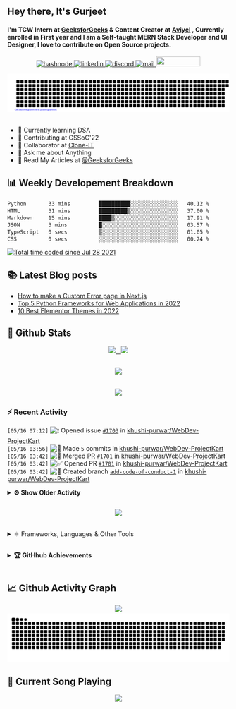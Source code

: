 ## Hey there, It's Gurjeet
#### I'm TCW Intern at [GeeksforGeeks](https://www.geeksforgeeks.org/) & Content Creator at [Aviyel](https://aviyel.com/discussions) , Currently enrolled in First year and I am a Self-taught MERN Stack Developer and UI Designer, I love to contribute on Open Source projects. 

<p align="center">
    <a href="https://gurjeet.hashnode.dev/" target="_blank">
    <img src="https://img.shields.io/badge/@gurjeetsingh-5C87FE?style=for-the-badge&logo=hashnode&logoColor=white" width="130" height="22" alt="hashnode">
    <a href="https://www.linkedin.com/in/gurjeet-singh-virdee-25a476199/" target="_blank">
    <img src="https://img.shields.io/badge/Gurjeet%20Singh%20Virdee-1976D2?style=for-the-badge&logo=linkedin&logoColor=white" width="150" height="22" alt="linkedin">
    <a href="https://discordapp.com/users/916597112882495510" target="_blank">
    <img src="https://img.shields.io/badge/@Guri-5865F2?style=for-the-badge&logo=discord&logoColor=white" width="80" height="22" alt="discord">
    <a href="https://leetcode.com/gurjeetsinghvirdee/" target="_blank">
    <img src="https://img.shields.io/badge/@gurjeetsinghvirdee-FFA116?style=for-the-badge&logo=leetcode&logoColor=white" width="150" height="22" alt="mail">
    <a href = "mailto: gurjeetsinghvirdee@gmail.com" target="_blank"><img src="https://img.shields.io/badge/Say, Hello-D74E43?style=for-the-badge&logo=gmail&logoColor=white" width="100" height="22"></a>
 </p>
 
<p align="center">
    <img src="https://github.com/gurjeetsinghvirdee/gurjeetsinghvirdee/blob/main/gitartwork.svg" />
</p>    
   
 
##         
        
<ul align="left">
  <li> 🏫 Currently learning DSA </li>
  <li> 💜 Contributing at GSSoC'22 </li>
  <li> 🤝 Collaborator at <a href="https://github.com/Rayman-Sodhi/Clone-IT"> Clone-IT </a></li>
  <li> 💬 Ask me about Anything </li>
  <li> 📕 Read My Articles at 
   <a href="https://auth.geeksforgeeks.org/user/gurjeetsinghvirdee/articles" target="_blank">@GeeksforGeeks</a>
 </li>
</ul>  
        
##        
  
## 📊 Weekly Developement Breakdown
  
<!--START_SECTION:waka-->

```text
Python       33 mins         ██████████░░░░░░░░░░░░░░░   40.12 %
HTML         31 mins         █████████▒░░░░░░░░░░░░░░░   37.00 %
Markdown     15 mins         ████▒░░░░░░░░░░░░░░░░░░░░   17.91 %
JSON         3 mins          █░░░░░░░░░░░░░░░░░░░░░░░░   03.57 %
TypeScript   0 secs          ▒░░░░░░░░░░░░░░░░░░░░░░░░   01.05 %
CSS          0 secs          ░░░░░░░░░░░░░░░░░░░░░░░░░   00.24 %
```

<!--END_SECTION:waka--> 

<a href="https://wakatime.com/@ff7098eb-56b3-4619-bbbb-86aad0fce365"><img src="https://wakatime.com/badge/user/ff7098eb-56b3-4619-bbbb-86aad0fce365.svg?style=for-the-badge" alt="Total time coded since Jul 28 2021" /></a>
  
    
## 📚 Latest Blog posts
<!-- BLOG-POST-LIST:START -->
- [How to make a Custom Error page in Next.js](https://gurjeet.hashnode.dev/how-to-make-a-custom-error-page-in-nextjs)
- [Top 5 Python Frameworks for Web Applications in 2022](https://gurjeet.hashnode.dev/top-5-python-frameworks-for-web-applications-in-2022)
- [10 Best Elementor Themes in 2022](https://gurjeet.hashnode.dev/10-best-elementor-themes-in-2022)
<!-- BLOG-POST-LIST:END -->  
  
##
        
## 💫 Github Stats
        
<div align="center">
 <a href="https://github-readme-streak-stats.herokuapp.com/?user=gurjeetsinghvirdee&theme=synthwave" target="_blank">
   <img width="45%" src="https://github-readme-streak-stats.herokuapp.com/?user=gurjeetsinghvirdee&theme=synthwave" /> &nbsp;
 </a>
    
 <a href="https://github-readme-stats.vercel.app/api?username=gurjeetsinghvirdee&show_icons=true&theme=synthwave&include_all_commits=true" target="_blank">
  <img width="45%" src="https://github-readme-stats.vercel.app/api?username=gurjeetsinghvirdee&show_icons=true&theme=synthwave&include_all_commits=true" />
 </a>
</div>      
  
##
        
<div align="center">
   <a href="https://github-readme-stats.vercel.app/api/top-langs/?username=gurjeetsinghvirdee&layout=compact&hide=html&theme=synthwave" target="_blank">
       <img width="43%" src="https://github-readme-stats.vercel.app/api/top-langs/?username=gurjeetsinghvirdee&layout=compact&&theme=synthwave" />  
   </a> 
</div>   

##        
  
<p align="center">
  <img src="https://github-profile-summary-cards.vercel.app/api/cards/profile-details?username=gurjeetsinghvirdee&theme=dracula&hide_border=true" />
</p>
        
### ⚡ Recent Activity     
        
<!--START_SECTION:activity-->  
`[05/16 07:12]` <img alt="❗️" src="https://github.com/cheesits456/github-activity-readme/raw/master/icons/issue.png" align="top" height="18"> Opened issue [`#1703`](https://github.com//khushi-purwar/WebDev-ProjectKart/issues/1703 'DON\'T MAKE ANY ISSUES AND PR WE ARE NOT ACCEPTING IT ANYMORE') in [khushi-purwar/WebDev-ProjectKart](https://github.com/khushi-purwar/WebDev-ProjectKart)  
`[05/16 03:56]` <img alt="📝" src="https://github.com/cheesits456/github-activity-readme/raw/master/icons/commit.png" align="top" height="18"> Made `5` commits in [khushi-purwar/WebDev-ProjectKart](https://github.com/khushi-purwar/WebDev-ProjectKart)  
`[05/16 03:42]` <img alt="🎉" src="https://github.com/cheesits456/github-activity-readme/raw/master/icons/merge.png" align="top" height="18"> Merged PR [`#1701`](https://github.com//khushi-purwar/WebDev-ProjectKart/pull/1701 'Create CODE_OF_CONDUCT.md') in [khushi-purwar/WebDev-ProjectKart](https://github.com/khushi-purwar/WebDev-ProjectKart)  
`[05/16 03:42]` <img alt="✅" src="https://github.com/cheesits456/github-activity-readme/raw/master/icons/pr-open.png" align="top" height="18"> Opened PR [`#1701`](https://github.com//khushi-purwar/WebDev-ProjectKart/pull/1701 'Create CODE_OF_CONDUCT.md') in [khushi-purwar/WebDev-ProjectKart](https://github.com/khushi-purwar/WebDev-ProjectKart)  
`[05/16 03:42]` <img alt="📂" src="https://github.com/cheesits456/github-activity-readme/raw/master/icons/create-branch.png" align="top" height="18"> Created branch [`add-code-of-conduct-1`](https://github.com/khushi-purwar/WebDev-ProjectKart/tree/add-code-of-conduct-1) in [khushi-purwar/WebDev-ProjectKart](https://github.com/khushi-purwar/WebDev-ProjectKart)  

<details><summary><b> ⚙️ Show Older Activity</b></summary>

`[05/16 03:40]` <img alt="📝" src="https://github.com/cheesits456/github-activity-readme/raw/master/icons/commit.png" align="top" height="18"> Made `10` commits in [khushi-purwar/WebDev-ProjectKart](https://github.com/khushi-purwar/WebDev-ProjectKart)  
`[05/16 03:25]` <img alt="📝" src="https://github.com/cheesits456/github-activity-readme/raw/master/icons/commit.png" align="top" height="18"> Made `28` commits in [gurjeetsinghvirdee/WebDev-ProjectKart](https://github.com/gurjeetsinghvirdee/WebDev-ProjectKart)  
`[05/15 17:51]` <img alt="📝" src="https://github.com/cheesits456/github-activity-readme/raw/master/icons/commit.png" align="top" height="18"> Made `5` commits in [gurjeetsinghvirdee/gurjeetsinghvirdee](https://github.com/gurjeetsinghvirdee/gurjeetsinghvirdee)  
`[05/15 17:32]` <img alt="📝" src="https://github.com/cheesits456/github-activity-readme/raw/master/icons/commit.png" align="top" height="18"> Made `102` commits in [gurjeetsinghvirdee/GitHubGraduation-2022](https://github.com/gurjeetsinghvirdee/GitHubGraduation-2022)  
`[05/15 17:26]` <img alt="📝" src="https://github.com/cheesits456/github-activity-readme/raw/master/icons/commit.png" align="top" height="18"> Made `3` commits in [gurjeetsinghvirdee/gurjeetsinghvirdee](https://github.com/gurjeetsinghvirdee/gurjeetsinghvirdee)  
`[05/15 13:47]` <img alt="❗️" src="https://github.com/cheesits456/github-activity-readme/raw/master/icons/issue.png" align="top" height="18"> Closed issue [`#755`](https://github.com//Ayush7614/Bundli-Frontend/issues/755 'Issue assign') in [Ayush7614/Bundli-Frontend](https://github.com/Ayush7614/Bundli-Frontend)  
`[05/15 13:47]` <img alt="🗣" src="https://github.com/cheesits456/github-activity-readme/raw/master/icons/comment.png" align="top" height="18"> Commented on [`#755`](https://github.com//Ayush7614/Bundli-Frontend/issues/755 'Issue assign') in [Ayush7614/Bundli-Frontend](https://github.com/Ayush7614/Bundli-Frontend)  
`[05/15 13:47]` <img alt="❗️" src="https://github.com/cheesits456/github-activity-readme/raw/master/icons/issue.png" align="top" height="18"> Opened issue [`#755`](https://github.com//Ayush7614/Bundli-Frontend/issues/755 'Issue assign') in [Ayush7614/Bundli-Frontend](https://github.com/Ayush7614/Bundli-Frontend)  
`[05/15 07:56]` <img alt="🔍" src="https://github.com/cheesits456/github-activity-readme/raw/master/icons/review.png" align="top" height="18"> Reviewed [`#736`](https://github.com//Ayush7614/Bundli-Frontend/pull/736 'Added youtube clone') in [Ayush7614/Bundli-Frontend](https://github.com/Ayush7614/Bundli-Frontend)  
`[05/15 07:55]` <img alt="🔍" src="https://github.com/cheesits456/github-activity-readme/raw/master/icons/review.png" align="top" height="18"> Reviewed [`#710`](https://github.com//Ayush7614/Bundli-Frontend/pull/710 'KickMate - a footballish webbie!') in [Ayush7614/Bundli-Frontend](https://github.com/Ayush7614/Bundli-Frontend)  
`[05/15 04:12]` <img alt="📝" src="https://github.com/cheesits456/github-activity-readme/raw/master/icons/commit.png" align="top" height="18"> Made `2` commits in [gurjeetsinghvirdee/GitHubGraduation-2022](https://github.com/gurjeetsinghvirdee/GitHubGraduation-2022)  
`[05/15 04:12]` <img alt="🎉" src="https://github.com/cheesits456/github-activity-readme/raw/master/icons/merge.png" align="top" height="18"> Merged PR [`#1`](https://github.com//gurjeetsinghvirdee/GitHubGraduation-2022/pull/1 '[ImgBot] Optimize images') in [gurjeetsinghvirdee/GitHubGraduation-2022](https://github.com/gurjeetsinghvirdee/GitHubGraduation-2022)  
`[05/14 17:36]` <img alt="🗣" src="https://github.com/cheesits456/github-activity-readme/raw/master/icons/comment.png" align="top" height="18"> Commented on [`#1588`](https://github.com//khushi-purwar/WebDev-ProjectKart/issues/1588 'Wikipedia') in [khushi-purwar/WebDev-ProjectKart](https://github.com/khushi-purwar/WebDev-ProjectKart)  
`[05/14 17:15]` <img alt="📝" src="https://github.com/cheesits456/github-activity-readme/raw/master/icons/commit.png" align="top" height="18"> Made `3` commits in [Rayman-Sodhi/Clone-IT](https://github.com/Rayman-Sodhi/Clone-IT)  
`[05/14 17:15]` <img alt="🎉" src="https://github.com/cheesits456/github-activity-readme/raw/master/icons/merge.png" align="top" height="18"> Merged PR [`#485`](https://github.com//Rayman-Sodhi/Clone-IT/pull/485 'DC') in [Rayman-Sodhi/Clone-IT](https://github.com/Rayman-Sodhi/Clone-IT)  
`[05/14 17:15]` <img alt="❗️" src="https://github.com/cheesits456/github-activity-readme/raw/master/icons/issue.png" align="top" height="18"> Closed issue [`#473`](https://github.com//Rayman-Sodhi/Clone-IT/issues/473 'DC Comic Website') in [Rayman-Sodhi/Clone-IT](https://github.com/Rayman-Sodhi/Clone-IT)  
`[05/14 17:15]` <img alt="📝" src="https://github.com/cheesits456/github-activity-readme/raw/master/icons/commit.png" align="top" height="18"> Made `3` commits in [Rayman-Sodhi/Clone-IT](https://github.com/Rayman-Sodhi/Clone-IT)  
`[05/14 17:15]` <img alt="🎉" src="https://github.com/cheesits456/github-activity-readme/raw/master/icons/merge.png" align="top" height="18"> Merged PR [`#484`](https://github.com//Rayman-Sodhi/Clone-IT/pull/484 'Cartoon Network') in [Rayman-Sodhi/Clone-IT](https://github.com/Rayman-Sodhi/Clone-IT)  
`[05/14 17:15]` <img alt="❗️" src="https://github.com/cheesits456/github-activity-readme/raw/master/icons/issue.png" align="top" height="18"> Closed issue [`#472`](https://github.com//Rayman-Sodhi/Clone-IT/issues/472 'Cartoon Network Clone') in [Rayman-Sodhi/Clone-IT](https://github.com/Rayman-Sodhi/Clone-IT)  
`[05/14 16:53]` <img alt="🗣" src="https://github.com/cheesits456/github-activity-readme/raw/master/icons/comment.png" align="top" height="18"> Commented on [`#716`](https://github.com//swapnilsparsh/30DaysOfJavaScript/issues/716 'Searcher') in [swapnilsparsh/30DaysOfJavaScript](https://github.com/swapnilsparsh/30DaysOfJavaScript)  
`[05/14 16:46]` <img alt="📝" src="https://github.com/cheesits456/github-activity-readme/raw/master/icons/commit.png" align="top" height="18"> Made `31` commits in [gurjeetsinghvirdee/WebDev-ProjectKart](https://github.com/gurjeetsinghvirdee/WebDev-ProjectKart)  
`[05/14 16:31]` <img alt="❗️" src="https://github.com/cheesits456/github-activity-readme/raw/master/icons/issue.png" align="top" height="18"> Closed issue [`#1503`](https://github.com//khushi-purwar/WebDev-ProjectKart/issues/1503 'QR Reader') in [khushi-purwar/WebDev-ProjectKart](https://github.com/khushi-purwar/WebDev-ProjectKart)  
`[05/14 16:31]` <img alt="❌" src="https://github.com/cheesits456/github-activity-readme/raw/master/icons/pr-close.png" align="top" height="18"> Closed PR [`#1564`](https://github.com//khushi-purwar/WebDev-ProjectKart/pull/1564 'QR Code Reader') in [khushi-purwar/WebDev-ProjectKart](https://github.com/khushi-purwar/WebDev-ProjectKart)  
`[05/14 16:31]` <img alt="🗣" src="https://github.com/cheesits456/github-activity-readme/raw/master/icons/comment.png" align="top" height="18"> Commented on [`#1564`](https://github.com//khushi-purwar/WebDev-ProjectKart/issues/1564 'QR Code Reader') in [khushi-purwar/WebDev-ProjectKart](https://github.com/khushi-purwar/WebDev-ProjectKart)  
`[05/14 16:14]` <img alt="🗣" src="https://github.com/cheesits456/github-activity-readme/raw/master/icons/comment.png" align="top" height="18"> Commented on [`#484`](https://github.com//Rayman-Sodhi/Clone-IT/issues/484 'Cartoon Network') in [Rayman-Sodhi/Clone-IT](https://github.com/Rayman-Sodhi/Clone-IT)  
`[05/14 16:13]` <img alt="🔍" src="https://github.com/cheesits456/github-activity-readme/raw/master/icons/review.png" align="top" height="18"> Reviewed [`#484`](https://github.com//Rayman-Sodhi/Clone-IT/pull/484 'Cartoon Network') in [Rayman-Sodhi/Clone-IT](https://github.com/Rayman-Sodhi/Clone-IT)  
`[05/14 16:13]` <img alt="🗣" src="https://github.com/cheesits456/github-activity-readme/raw/master/icons/comment.png" align="top" height="18"> Commented on [`#485`](https://github.com//Rayman-Sodhi/Clone-IT/issues/485 'DC') in [Rayman-Sodhi/Clone-IT](https://github.com/Rayman-Sodhi/Clone-IT)  
`[05/14 16:13]` <img alt="🔍" src="https://github.com/cheesits456/github-activity-readme/raw/master/icons/review.png" align="top" height="18"> Reviewed [`#485`](https://github.com//Rayman-Sodhi/Clone-IT/pull/485 'DC') in [Rayman-Sodhi/Clone-IT](https://github.com/Rayman-Sodhi/Clone-IT)  
`[05/14 16:12]` <img alt="📝" src="https://github.com/cheesits456/github-activity-readme/raw/master/icons/commit.png" align="top" height="18"> Made `5` commits in [Rayman-Sodhi/Clone-IT](https://github.com/Rayman-Sodhi/Clone-IT)  
`[05/14 16:12]` <img alt="🎉" src="https://github.com/cheesits456/github-activity-readme/raw/master/icons/merge.png" align="top" height="18"> Merged PR [`#481`](https://github.com//Rayman-Sodhi/Clone-IT/pull/481 'Update README.md, add all projects') in [Rayman-Sodhi/Clone-IT](https://github.com/Rayman-Sodhi/Clone-IT)  
`[05/14 16:12]` <img alt="❗️" src="https://github.com/cheesits456/github-activity-readme/raw/master/icons/issue.png" align="top" height="18"> Closed issue [`#445`](https://github.com//Rayman-Sodhi/Clone-IT/issues/445 'Add all clones in the Readme file in the available clones section .') in [Rayman-Sodhi/Clone-IT](https://github.com/Rayman-Sodhi/Clone-IT)  
`[05/14 16:12]` <img alt="🔍" src="https://github.com/cheesits456/github-activity-readme/raw/master/icons/review.png" align="top" height="18"> Reviewed [`#481`](https://github.com//Rayman-Sodhi/Clone-IT/pull/481 'Update README.md, add all projects') in [Rayman-Sodhi/Clone-IT](https://github.com/Rayman-Sodhi/Clone-IT)  
`[05/14 16:10]` <img alt="📝" src="https://github.com/cheesits456/github-activity-readme/raw/master/icons/commit.png" align="top" height="18"> Made `2` commits in [Rayman-Sodhi/Clone-IT](https://github.com/Rayman-Sodhi/Clone-IT)  
`[05/14 16:10]` <img alt="🎉" src="https://github.com/cheesits456/github-activity-readme/raw/master/icons/merge.png" align="top" height="18"> Merged PR [`#487`](https://github.com//Rayman-Sodhi/Clone-IT/pull/487 'Apk Mirror') in [Rayman-Sodhi/Clone-IT](https://github.com/Rayman-Sodhi/Clone-IT)  
`[05/14 16:10]` <img alt="❗️" src="https://github.com/cheesits456/github-activity-readme/raw/master/icons/issue.png" align="top" height="18"> Closed issue [`#486`](https://github.com//Rayman-Sodhi/Clone-IT/issues/486 'APK Mirror Clone') in [Rayman-Sodhi/Clone-IT](https://github.com/Rayman-Sodhi/Clone-IT)  
`[05/14 16:09]` <img alt="🔍" src="https://github.com/cheesits456/github-activity-readme/raw/master/icons/review.png" align="top" height="18"> Reviewed [`#487`](https://github.com//Rayman-Sodhi/Clone-IT/pull/487 'Apk Mirror') in [Rayman-Sodhi/Clone-IT](https://github.com/Rayman-Sodhi/Clone-IT)  
`[05/14 16:08]` <img alt="📝" src="https://github.com/cheesits456/github-activity-readme/raw/master/icons/commit.png" align="top" height="18"> Made `2` commits in [Rayman-Sodhi/Clone-IT](https://github.com/Rayman-Sodhi/Clone-IT)  
`[05/14 16:08]` <img alt="🎉" src="https://github.com/cheesits456/github-activity-readme/raw/master/icons/merge.png" align="top" height="18"> Merged PR [`#488`](https://github.com//Rayman-Sodhi/Clone-IT/pull/488 'Added Vespa Clone') in [Rayman-Sodhi/Clone-IT](https://github.com/Rayman-Sodhi/Clone-IT)  
`[05/14 16:08]` <img alt="❗️" src="https://github.com/cheesits456/github-activity-readme/raw/master/icons/issue.png" align="top" height="18"> Closed issue [`#483`](https://github.com//Rayman-Sodhi/Clone-IT/issues/483 'Vespa Website Clone') in [Rayman-Sodhi/Clone-IT](https://github.com/Rayman-Sodhi/Clone-IT)  
`[05/14 16:08]` <img alt="🔍" src="https://github.com/cheesits456/github-activity-readme/raw/master/icons/review.png" align="top" height="18"> Reviewed [`#488`](https://github.com//Rayman-Sodhi/Clone-IT/pull/488 'Added Vespa Clone') in [Rayman-Sodhi/Clone-IT](https://github.com/Rayman-Sodhi/Clone-IT)  
`[05/14 08:30]` <img alt="⭐" src="https://github.com/cheesits456/github-activity-readme/raw/master/icons/star.png" align="top" height="18"> Starred [jasineri/gitartwork](https://github.com/jasineri/gitartwork)  
`[05/14 08:25]` <img alt="📝" src="https://github.com/cheesits456/github-activity-readme/raw/master/icons/commit.png" align="top" height="18"> Made `1` commit in [gurjeetsinghvirdee/gurjeetsinghvirdee](https://github.com/gurjeetsinghvirdee/gurjeetsinghvirdee)  
`[05/13 17:15]` <img alt="📝" src="https://github.com/cheesits456/github-activity-readme/raw/master/icons/commit.png" align="top" height="18"> Made `1000` commits in [gurjeetsinghvirdee/GitHubGraduation-2022](https://github.com/gurjeetsinghvirdee/GitHubGraduation-2022)  
`[05/13 16:49]` <img alt="❗️" src="https://github.com/cheesits456/github-activity-readme/raw/master/icons/issue.png" align="top" height="18"> Closed issue [`#171`](https://github.com//TusharAMD/Runn/issues/171 'Car racing game ') in [TusharAMD/Runn](https://github.com/TusharAMD/Runn)  
`[05/13 16:49]` <img alt="❗️" src="https://github.com/cheesits456/github-activity-readme/raw/master/icons/issue.png" align="top" height="18"> Closed issue [`#172`](https://github.com//TusharAMD/Runn/issues/172 'Mario game') in [TusharAMD/Runn](https://github.com/TusharAMD/Runn)  
`[05/13 16:47]` <img alt="📝" src="https://github.com/cheesits456/github-activity-readme/raw/master/icons/commit.png" align="top" height="18"> Made `69` commits in [gurjeetsinghvirdee/Runn](https://github.com/gurjeetsinghvirdee/Runn)  
`[05/13 16:29]` <img alt="🗣" src="https://github.com/cheesits456/github-activity-readme/raw/master/icons/comment.png" align="top" height="18"> Commented on [`#123`](https://github.com//TusharAMD/Runn/issues/123 'Added Dino') in [TusharAMD/Runn](https://github.com/TusharAMD/Runn)  
`[05/13 16:29]` <img alt="🗣" src="https://github.com/cheesits456/github-activity-readme/raw/master/icons/comment.png" align="top" height="18"> Commented on [`#116`](https://github.com//TusharAMD/Runn/issues/116 'Dino game') in [TusharAMD/Runn](https://github.com/TusharAMD/Runn)  
`[05/13 16:26]` <img alt="❗️" src="https://github.com/cheesits456/github-activity-readme/raw/master/icons/issue.png" align="top" height="18"> Opened issue [`#172`](https://github.com//TusharAMD/Runn/issues/172 'Mario game') in [TusharAMD/Runn](https://github.com/TusharAMD/Runn)  
`[05/13 16:24]` <img alt="❗️" src="https://github.com/cheesits456/github-activity-readme/raw/master/icons/issue.png" align="top" height="18"> Opened issue [`#171`](https://github.com//TusharAMD/Runn/issues/171 'Car racing game ') in [TusharAMD/Runn](https://github.com/TusharAMD/Runn)  
`[05/13 16:20]` <img alt="❗️" src="https://github.com/cheesits456/github-activity-readme/raw/master/icons/issue.png" align="top" height="18"> Closed issue [`#60`](https://github.com//KaizenGirl1111/GSGrihSangini/issues/60 'UI improvement of login/signup page') in [KaizenGirl1111/GSGrihSangini](https://github.com/KaizenGirl1111/GSGrihSangini)  
`[05/13 16:16]` <img alt="❗️" src="https://github.com/cheesits456/github-activity-readme/raw/master/icons/issue.png" align="top" height="18"> Closed issue [`#231`](https://github.com//Hackathon7/Pacify-final/issues/231 'Add Google Auth ') in [Hackathon7/Pacify-final](https://github.com/Hackathon7/Pacify-final)  
`[05/13 16:13]` <img alt="🗣" src="https://github.com/cheesits456/github-activity-readme/raw/master/icons/comment.png" align="top" height="18"> Commented on [`#124`](https://github.com//TusharAMD/Runn/issues/124 'Space Station Defence Game') in [TusharAMD/Runn](https://github.com/TusharAMD/Runn)  
`[05/13 16:13]` <img alt="❌" src="https://github.com/cheesits456/github-activity-readme/raw/master/icons/pr-close.png" align="top" height="18"> Reopened PR [`#124`](https://github.com//TusharAMD/Runn/pull/124 'Space Station Defence Game') in [TusharAMD/Runn](https://github.com/TusharAMD/Runn)  
`[05/13 16:12]` <img alt="❗️" src="https://github.com/cheesits456/github-activity-readme/raw/master/icons/issue.png" align="top" height="18"> Reopened issue [`#119`](https://github.com//TusharAMD/Runn/issues/119 'Space Station Defense game ') in [TusharAMD/Runn](https://github.com/TusharAMD/Runn)  
`[05/13 16:12]` <img alt="📂" src="https://github.com/cheesits456/github-activity-readme/raw/master/icons/create-branch.png" align="top" height="18"> Created branch [`space`](https://github.com/gurjeetsinghvirdee/Runn/tree/space) in [gurjeetsinghvirdee/Runn](https://github.com/gurjeetsinghvirdee/Runn)  
`[05/13 16:10]` <img alt="🗣" src="https://github.com/cheesits456/github-activity-readme/raw/master/icons/comment.png" align="top" height="18"> Commented on [`#122`](https://github.com//TusharAMD/Runn/issues/122 'Added Pong') in [TusharAMD/Runn](https://github.com/TusharAMD/Runn)  
`[05/13 16:10]` <img alt="❌" src="https://github.com/cheesits456/github-activity-readme/raw/master/icons/pr-close.png" align="top" height="18"> Reopened PR [`#122`](https://github.com//TusharAMD/Runn/pull/122 'Added Pong') in [TusharAMD/Runn](https://github.com/TusharAMD/Runn)  
`[05/13 16:10]` <img alt="📂" src="https://github.com/cheesits456/github-activity-readme/raw/master/icons/create-branch.png" align="top" height="18"> Created branch [`pong`](https://github.com/gurjeetsinghvirdee/Runn/tree/pong) in [gurjeetsinghvirdee/Runn](https://github.com/gurjeetsinghvirdee/Runn)  
`[05/13 16:09]` <img alt="🗣" src="https://github.com/cheesits456/github-activity-readme/raw/master/icons/comment.png" align="top" height="18"> Commented on [`#123`](https://github.com//TusharAMD/Runn/issues/123 'Added Dino') in [TusharAMD/Runn](https://github.com/TusharAMD/Runn)  
`[05/13 16:07]` <img alt="❌" src="https://github.com/cheesits456/github-activity-readme/raw/master/icons/pr-close.png" align="top" height="18"> Reopened PR [`#123`](https://github.com//TusharAMD/Runn/pull/123 'Added Dino') in [TusharAMD/Runn](https://github.com/TusharAMD/Runn)  
`[05/13 16:07]` <img alt="📂" src="https://github.com/cheesits456/github-activity-readme/raw/master/icons/create-branch.png" align="top" height="18"> Created branch [`dino`](https://github.com/gurjeetsinghvirdee/Runn/tree/dino) in [gurjeetsinghvirdee/Runn](https://github.com/gurjeetsinghvirdee/Runn)  
`[05/13 10:07]` <img alt="🗣" src="https://github.com/cheesits456/github-activity-readme/raw/master/icons/comment.png" align="top" height="18"> Commented on [`#1609`](https://github.com//khushi-purwar/WebDev-ProjectKart/issues/1609 'Random_number_between_two_numbers') in [khushi-purwar/WebDev-ProjectKart](https://github.com/khushi-purwar/WebDev-ProjectKart)  
`[05/13 08:11]` <img alt="🗣" src="https://github.com/cheesits456/github-activity-readme/raw/master/icons/comment.png" align="top" height="18"> Commented on [`#1648`](https://github.com//khushi-purwar/WebDev-ProjectKart/issues/1648 'Added moving car') in [khushi-purwar/WebDev-ProjectKart](https://github.com/khushi-purwar/WebDev-ProjectKart)  
`[05/13 05:36]` <img alt="❌" src="https://github.com/cheesits456/github-activity-readme/raw/master/icons/pr-close.png" align="top" height="18"> Reopened PR [`#1583`](https://github.com//khushi-purwar/WebDev-ProjectKart/pull/1583 'Added Food ordering Website(Fully Responsive)') in [khushi-purwar/WebDev-ProjectKart](https://github.com/khushi-purwar/WebDev-ProjectKart)  
`[05/13 04:44]` <img alt="🗣" src="https://github.com/cheesits456/github-activity-readme/raw/master/icons/comment.png" align="top" height="18"> Commented on [`#1380`](https://github.com//khushi-purwar/WebDev-ProjectKart/issues/1380 'Added PostMaster website') in [khushi-purwar/WebDev-ProjectKart](https://github.com/khushi-purwar/WebDev-ProjectKart)  
`[05/13 01:55]` <img alt="❗️" src="https://github.com/cheesits456/github-activity-readme/raw/master/icons/issue.png" align="top" height="18"> Closed issue [`#695`](https://github.com//Ayush7614/Bundli-Frontend/issues/695 'CSS Fingerprint Scanner Animation Effects') in [Ayush7614/Bundli-Frontend](https://github.com/Ayush7614/Bundli-Frontend)  
`[05/13 01:55]` <img alt="❌" src="https://github.com/cheesits456/github-activity-readme/raw/master/icons/delete.png" align="top" height="18"> Deleted `revert-697-main` from [Ayush7614/Bundli-Frontend](https://github.com/Ayush7614/Bundli-Frontend)  
`[05/13 01:55]` <img alt="📝" src="https://github.com/cheesits456/github-activity-readme/raw/master/icons/commit.png" align="top" height="18"> Made `2` commits in [Ayush7614/Bundli-Frontend](https://github.com/Ayush7614/Bundli-Frontend)  
`[05/13 01:55]` <img alt="🎉" src="https://github.com/cheesits456/github-activity-readme/raw/master/icons/merge.png" align="top" height="18"> Merged PR [`#725`](https://github.com//Ayush7614/Bundli-Frontend/pull/725 'Revert "CSS Finger scanning effect"') in [Ayush7614/Bundli-Frontend](https://github.com/Ayush7614/Bundli-Frontend)  
`[05/13 01:55]` <img alt="✅" src="https://github.com/cheesits456/github-activity-readme/raw/master/icons/pr-open.png" align="top" height="18"> Opened PR [`#725`](https://github.com//Ayush7614/Bundli-Frontend/pull/725 'Revert "CSS Finger scanning effect"') in [Ayush7614/Bundli-Frontend](https://github.com/Ayush7614/Bundli-Frontend)  
`[05/13 01:54]` <img alt="📂" src="https://github.com/cheesits456/github-activity-readme/raw/master/icons/create-branch.png" align="top" height="18"> Created branch [`revert-697-main`](https://github.com/Ayush7614/Bundli-Frontend/tree/revert-697-main) in [Ayush7614/Bundli-Frontend](https://github.com/Ayush7614/Bundli-Frontend)  
`[05/13 01:53]` <img alt="🗣" src="https://github.com/cheesits456/github-activity-readme/raw/master/icons/comment.png" align="top" height="18"> Commented on [`#697`](https://github.com//Ayush7614/Bundli-Frontend/issues/697 'CSS Finger scanning effect') in [Ayush7614/Bundli-Frontend](https://github.com/Ayush7614/Bundli-Frontend)  
`[05/13 01:51]` <img alt="❗️" src="https://github.com/cheesits456/github-activity-readme/raw/master/icons/issue.png" align="top" height="18"> Closed issue [`#714`](https://github.com//Ayush7614/Bundli-Frontend/issues/714 'NVIDIA Clone') in [Ayush7614/Bundli-Frontend](https://github.com/Ayush7614/Bundli-Frontend)  
`[05/13 01:49]` <img alt="📝" src="https://github.com/cheesits456/github-activity-readme/raw/master/icons/commit.png" align="top" height="18"> Made `2` commits in [Ayush7614/Bundli-Frontend](https://github.com/Ayush7614/Bundli-Frontend)  
`[05/13 01:49]` <img alt="🎉" src="https://github.com/cheesits456/github-activity-readme/raw/master/icons/merge.png" align="top" height="18"> Merged PR [`#722`](https://github.com//Ayush7614/Bundli-Frontend/pull/722 'Vertical Image Sliders files added') in [Ayush7614/Bundli-Frontend](https://github.com/Ayush7614/Bundli-Frontend)  
`[05/13 01:49]` <img alt="❗️" src="https://github.com/cheesits456/github-activity-readme/raw/master/icons/issue.png" align="top" height="18"> Closed issue [`#717`](https://github.com//Ayush7614/Bundli-Frontend/issues/717 'Vertical Image sliders') in [Ayush7614/Bundli-Frontend](https://github.com/Ayush7614/Bundli-Frontend)  
`[05/13 01:45]` <img alt="📝" src="https://github.com/cheesits456/github-activity-readme/raw/master/icons/commit.png" align="top" height="18"> Made `2` commits in [Ayush7614/Bundli-Frontend](https://github.com/Ayush7614/Bundli-Frontend)  
`[05/13 01:45]` <img alt="❗️" src="https://github.com/cheesits456/github-activity-readme/raw/master/icons/issue.png" align="top" height="18"> Closed issue [`#706`](https://github.com//Ayush7614/Bundli-Frontend/issues/706 'CSS Sliders ') in [Ayush7614/Bundli-Frontend](https://github.com/Ayush7614/Bundli-Frontend)  
`[05/13 01:45]` <img alt="🎉" src="https://github.com/cheesits456/github-activity-readme/raw/master/icons/merge.png" align="top" height="18"> Merged PR [`#715`](https://github.com//Ayush7614/Bundli-Frontend/pull/715 'CSS Sliders ') in [Ayush7614/Bundli-Frontend](https://github.com/Ayush7614/Bundli-Frontend)  
`[05/13 01:43]` <img alt="🔍" src="https://github.com/cheesits456/github-activity-readme/raw/master/icons/review.png" align="top" height="18"> Reviewed [`#722`](https://github.com//Ayush7614/Bundli-Frontend/pull/722 'Vertical Image Sliders files added') in [Ayush7614/Bundli-Frontend](https://github.com/Ayush7614/Bundli-Frontend)  
`[05/13 01:42]` <img alt="🔍" src="https://github.com/cheesits456/github-activity-readme/raw/master/icons/review.png" align="top" height="18"> Reviewed [`#710`](https://github.com//Ayush7614/Bundli-Frontend/pull/710 'KickMate - a footballish webbie!') in [Ayush7614/Bundli-Frontend](https://github.com/Ayush7614/Bundli-Frontend)  
`[05/13 01:41]` <img alt="🔍" src="https://github.com/cheesits456/github-activity-readme/raw/master/icons/review.png" align="top" height="18"> Reviewed [`#715`](https://github.com//Ayush7614/Bundli-Frontend/pull/715 'CSS Sliders ') in [Ayush7614/Bundli-Frontend](https://github.com/Ayush7614/Bundli-Frontend)  
`[05/13 01:39]` <img alt="❌" src="https://github.com/cheesits456/github-activity-readme/raw/master/icons/pr-close.png" align="top" height="18"> Closed PR [`#724`](https://github.com//Ayush7614/Bundli-Frontend/pull/724 'NVIDIA Clone') in [Ayush7614/Bundli-Frontend](https://github.com/Ayush7614/Bundli-Frontend)  
`[05/13 01:39]` <img alt="🗣" src="https://github.com/cheesits456/github-activity-readme/raw/master/icons/comment.png" align="top" height="18"> Commented on [`#724`](https://github.com//Ayush7614/Bundli-Frontend/issues/724 'NVIDIA Clone') in [Ayush7614/Bundli-Frontend](https://github.com/Ayush7614/Bundli-Frontend)  
`[05/12 16:00]` <img alt="🗣" src="https://github.com/cheesits456/github-activity-readme/raw/master/icons/comment.png" align="top" height="18"> Commented on [`#1318`](https://github.com//khushi-purwar/WebDev-ProjectKart/issues/1318 'Adding animated earth') in [khushi-purwar/WebDev-ProjectKart](https://github.com/khushi-purwar/WebDev-ProjectKart)  
`[05/12 15:59]` <img alt="🗣" src="https://github.com/cheesits456/github-activity-readme/raw/master/icons/comment.png" align="top" height="18"> Commented on [`#641`](https://github.com//arpit456jain/Amazing-Css-Effects/issues/641 'Adding earth animation') in [arpit456jain/Amazing-Css-Effects](https://github.com/arpit456jain/Amazing-Css-Effects)  
`[05/12 15:13]` <img alt="🗣" src="https://github.com/cheesits456/github-activity-readme/raw/master/icons/comment.png" align="top" height="18"> Commented on [`#1380`](https://github.com//khushi-purwar/WebDev-ProjectKart/issues/1380 'Added PostMaster website') in [khushi-purwar/WebDev-ProjectKart](https://github.com/khushi-purwar/WebDev-ProjectKart)  
`[05/12 15:07]` <img alt="❌" src="https://github.com/cheesits456/github-activity-readme/raw/master/icons/pr-close.png" align="top" height="18"> Closed PR [`#1583`](https://github.com//khushi-purwar/WebDev-ProjectKart/pull/1583 'Added Food ordering Website(Fully Responsive)') in [khushi-purwar/WebDev-ProjectKart](https://github.com/khushi-purwar/WebDev-ProjectKart)  
`[05/12 15:07]` <img alt="🗣" src="https://github.com/cheesits456/github-activity-readme/raw/master/icons/comment.png" align="top" height="18"> Commented on [`#1583`](https://github.com//khushi-purwar/WebDev-ProjectKart/issues/1583 'Added Food ordering Website(Fully Responsive)') in [khushi-purwar/WebDev-ProjectKart](https://github.com/khushi-purwar/WebDev-ProjectKart)  
`[05/12 14:58]` <img alt="🗣" src="https://github.com/cheesits456/github-activity-readme/raw/master/icons/comment.png" align="top" height="18"> Commented on [`#1648`](https://github.com//khushi-purwar/WebDev-ProjectKart/issues/1648 'Added moving car') in [khushi-purwar/WebDev-ProjectKart](https://github.com/khushi-purwar/WebDev-ProjectKart)  
`[05/12 14:58]` <img alt="❌" src="https://github.com/cheesits456/github-activity-readme/raw/master/icons/pr-close.png" align="top" height="18"> Closed PR [`#1648`](https://github.com//khushi-purwar/WebDev-ProjectKart/pull/1648 'Added moving car') in [khushi-purwar/WebDev-ProjectKart](https://github.com/khushi-purwar/WebDev-ProjectKart)  
`[05/12 14:54]` <img alt="🗣" src="https://github.com/cheesits456/github-activity-readme/raw/master/icons/comment.png" align="top" height="18"> Commented on [`#657`](https://github.com//arpit456jain/Amazing-Css-Effects/issues/657 'Added moving car') in [arpit456jain/Amazing-Css-Effects](https://github.com/arpit456jain/Amazing-Css-Effects)  
`[05/12 14:43]` <img alt="🗣" src="https://github.com/cheesits456/github-activity-readme/raw/master/icons/comment.png" align="top" height="18"> Commented on [`#445`](https://github.com//Rayman-Sodhi/Clone-IT/issues/445 'Add all clones in the Readme file in the available clones section .') in [Rayman-Sodhi/Clone-IT](https://github.com/Rayman-Sodhi/Clone-IT)  
`[05/12 09:21]` <img alt="🗣" src="https://github.com/cheesits456/github-activity-readme/raw/master/icons/comment.png" align="top" height="18"> Commented on [`#1609`](https://github.com//khushi-purwar/WebDev-ProjectKart/issues/1609 'Random_number_between_two_numbers') in [khushi-purwar/WebDev-ProjectKart](https://github.com/khushi-purwar/WebDev-ProjectKart)  
`[05/12 07:48]` <img alt="🗣" src="https://github.com/cheesits456/github-activity-readme/raw/master/icons/comment.png" align="top" height="18"> Commented on [`#1649`](https://github.com//khushi-purwar/WebDev-ProjectKart/issues/1649 'Rocket Pointer') in [khushi-purwar/WebDev-ProjectKart](https://github.com/khushi-purwar/WebDev-ProjectKart)  
`[05/12 07:43]` <img alt="📝" src="https://github.com/cheesits456/github-activity-readme/raw/master/icons/commit.png" align="top" height="18"> Made `2` commits in [khushi-purwar/WebDev-ProjectKart](https://github.com/khushi-purwar/WebDev-ProjectKart)  
`[05/12 07:43]` <img alt="🎉" src="https://github.com/cheesits456/github-activity-readme/raw/master/icons/merge.png" align="top" height="18"> Merged PR [`#1654`](https://github.com//khushi-purwar/WebDev-ProjectKart/pull/1654 'Revert "Added IMDB Clone"') in [khushi-purwar/WebDev-ProjectKart](https://github.com/khushi-purwar/WebDev-ProjectKart)  
`[05/12 07:43]` <img alt="✅" src="https://github.com/cheesits456/github-activity-readme/raw/master/icons/pr-open.png" align="top" height="18"> Opened PR [`#1654`](https://github.com//khushi-purwar/WebDev-ProjectKart/pull/1654 'Revert "Added IMDB Clone"') in [khushi-purwar/WebDev-ProjectKart](https://github.com/khushi-purwar/WebDev-ProjectKart)  
`[05/12 07:43]` <img alt="📂" src="https://github.com/cheesits456/github-activity-readme/raw/master/icons/create-branch.png" align="top" height="18"> Created branch [`revert-1208-imdb`](https://github.com/khushi-purwar/WebDev-ProjectKart/tree/revert-1208-imdb) in [khushi-purwar/WebDev-ProjectKart](https://github.com/khushi-purwar/WebDev-ProjectKart)  
`[05/12 07:42]` <img alt="📝" src="https://github.com/cheesits456/github-activity-readme/raw/master/icons/commit.png" align="top" height="18"> Made `2` commits in [khushi-purwar/WebDev-ProjectKart](https://github.com/khushi-purwar/WebDev-ProjectKart)  
`[05/12 07:42]` <img alt="🎉" src="https://github.com/cheesits456/github-activity-readme/raw/master/icons/merge.png" align="top" height="18"> Merged PR [`#1653`](https://github.com//khushi-purwar/WebDev-ProjectKart/pull/1653 'Revert "Netflix Clone"') in [khushi-purwar/WebDev-ProjectKart](https://github.com/khushi-purwar/WebDev-ProjectKart)  
`[05/12 07:42]` <img alt="✅" src="https://github.com/cheesits456/github-activity-readme/raw/master/icons/pr-open.png" align="top" height="18"> Opened PR [`#1653`](https://github.com//khushi-purwar/WebDev-ProjectKart/pull/1653 'Revert "Netflix Clone"') in [khushi-purwar/WebDev-ProjectKart](https://github.com/khushi-purwar/WebDev-ProjectKart)  
`[05/12 07:42]` <img alt="📂" src="https://github.com/cheesits456/github-activity-readme/raw/master/icons/create-branch.png" align="top" height="18"> Created branch [`revert-1237-flix`](https://github.com/khushi-purwar/WebDev-ProjectKart/tree/revert-1237-flix) in [khushi-purwar/WebDev-ProjectKart](https://github.com/khushi-purwar/WebDev-ProjectKart)  
`[05/12 07:41]` <img alt="📝" src="https://github.com/cheesits456/github-activity-readme/raw/master/icons/commit.png" align="top" height="18"> Made `2` commits in [khushi-purwar/WebDev-ProjectKart](https://github.com/khushi-purwar/WebDev-ProjectKart)  
`[05/12 07:41]` <img alt="🎉" src="https://github.com/cheesits456/github-activity-readme/raw/master/icons/merge.png" align="top" height="18"> Merged PR [`#1652`](https://github.com//khushi-purwar/WebDev-ProjectKart/pull/1652 'Revert "Skype Clone"') in [khushi-purwar/WebDev-ProjectKart](https://github.com/khushi-purwar/WebDev-ProjectKart)  
`[05/12 07:41]` <img alt="✅" src="https://github.com/cheesits456/github-activity-readme/raw/master/icons/pr-open.png" align="top" height="18"> Opened PR [`#1652`](https://github.com//khushi-purwar/WebDev-ProjectKart/pull/1652 'Revert "Skype Clone"') in [khushi-purwar/WebDev-ProjectKart](https://github.com/khushi-purwar/WebDev-ProjectKart)  
`[05/12 07:41]` <img alt="📂" src="https://github.com/cheesits456/github-activity-readme/raw/master/icons/create-branch.png" align="top" height="18"> Created branch [`revert-1392-skype`](https://github.com/khushi-purwar/WebDev-ProjectKart/tree/revert-1392-skype) in [khushi-purwar/WebDev-ProjectKart](https://github.com/khushi-purwar/WebDev-ProjectKart)  
`[05/12 07:36]` <img alt="🎉" src="https://github.com/cheesits456/github-activity-readme/raw/master/icons/merge.png" align="top" height="18"> Merged PR [`#1650`](https://github.com//khushi-purwar/WebDev-ProjectKart/pull/1650 'Revert "Lorem Landing Page"') in [khushi-purwar/WebDev-ProjectKart](https://github.com/khushi-purwar/WebDev-ProjectKart)  
`[05/12 07:36]` <img alt="📝" src="https://github.com/cheesits456/github-activity-readme/raw/master/icons/commit.png" align="top" height="18"> Made `2` commits in [khushi-purwar/WebDev-ProjectKart](https://github.com/khushi-purwar/WebDev-ProjectKart)  
`[05/12 07:36]` <img alt="✅" src="https://github.com/cheesits456/github-activity-readme/raw/master/icons/pr-open.png" align="top" height="18"> Opened PR [`#1650`](https://github.com//khushi-purwar/WebDev-ProjectKart/pull/1650 'Revert "Lorem Landing Page"') in [khushi-purwar/WebDev-ProjectKart](https://github.com/khushi-purwar/WebDev-ProjectKart)  
`[05/12 07:36]` <img alt="📂" src="https://github.com/cheesits456/github-activity-readme/raw/master/icons/create-branch.png" align="top" height="18"> Created branch [`revert-1590-lorem`](https://github.com/khushi-purwar/WebDev-ProjectKart/tree/revert-1590-lorem) in [khushi-purwar/WebDev-ProjectKart](https://github.com/khushi-purwar/WebDev-ProjectKart)  
`[05/12 06:33]` <img alt="🗣" src="https://github.com/cheesits456/github-activity-readme/raw/master/icons/comment.png" align="top" height="18"> Commented on [`#717`](https://github.com//Ayush7614/Bundli-Frontend/issues/717 'Vertical Image sliders') in [Ayush7614/Bundli-Frontend](https://github.com/Ayush7614/Bundli-Frontend)  
`[05/12 06:20]` <img alt="❗️" src="https://github.com/cheesits456/github-activity-readme/raw/master/icons/issue.png" align="top" height="18"> Closed issue [`#125`](https://github.com//TusharAMD/Runn/issues/125 'Rock Paper Scissors') in [TusharAMD/Runn](https://github.com/TusharAMD/Runn)  
`[05/12 06:17]` <img alt="❗️" src="https://github.com/cheesits456/github-activity-readme/raw/master/icons/issue.png" align="top" height="18"> Closed issue [`#116`](https://github.com//TusharAMD/Runn/issues/116 'Dino game') in [TusharAMD/Runn](https://github.com/TusharAMD/Runn)  
`[05/12 06:16]` <img alt="❗️" src="https://github.com/cheesits456/github-activity-readme/raw/master/icons/issue.png" align="top" height="18"> Closed issue [`#117`](https://github.com//TusharAMD/Runn/issues/117 'Pong game') in [TusharAMD/Runn](https://github.com/TusharAMD/Runn)  
`[05/12 06:16]` <img alt="❗️" src="https://github.com/cheesits456/github-activity-readme/raw/master/icons/issue.png" align="top" height="18"> Closed issue [`#119`](https://github.com//TusharAMD/Runn/issues/119 'Space Station Defense game ') in [TusharAMD/Runn](https://github.com/TusharAMD/Runn)  
`[05/12 06:14]` <img alt="❗️" src="https://github.com/cheesits456/github-activity-readme/raw/master/icons/issue.png" align="top" height="18"> Closed issue [`#719`](https://github.com//Ayush7614/Bundli-Frontend/issues/719 'Auto assign?') in [Ayush7614/Bundli-Frontend](https://github.com/Ayush7614/Bundli-Frontend)  
`[05/12 06:11]` <img alt="🗣" src="https://github.com/cheesits456/github-activity-readme/raw/master/icons/comment.png" align="top" height="18"> Commented on [`#719`](https://github.com//Ayush7614/Bundli-Frontend/issues/719 'Auto assign?') in [Ayush7614/Bundli-Frontend](https://github.com/Ayush7614/Bundli-Frontend)  
`[05/12 06:11]` <img alt="❗️" src="https://github.com/cheesits456/github-activity-readme/raw/master/icons/issue.png" align="top" height="18"> Opened issue [`#719`](https://github.com//Ayush7614/Bundli-Frontend/issues/719 'Auto assign?') in [Ayush7614/Bundli-Frontend](https://github.com/Ayush7614/Bundli-Frontend)  
`[05/12 06:10]` <img alt="📝" src="https://github.com/cheesits456/github-activity-readme/raw/master/icons/commit.png" align="top" height="18"> Made `1` commit in [Ayush7614/Bundli-Frontend](https://github.com/Ayush7614/Bundli-Frontend)  
`[05/12 05:29]` <img alt="📝" src="https://github.com/cheesits456/github-activity-readme/raw/master/icons/commit.png" align="top" height="18"> Made `2` commits in [khushi-purwar/WebDev-ProjectKart](https://github.com/khushi-purwar/WebDev-ProjectKart)  
`[05/12 05:29]` <img alt="🎉" src="https://github.com/cheesits456/github-activity-readme/raw/master/icons/merge.png" align="top" height="18"> Merged PR [`#1647`](https://github.com//khushi-purwar/WebDev-ProjectKart/pull/1647 'Create LICENSE') in [khushi-purwar/WebDev-ProjectKart](https://github.com/khushi-purwar/WebDev-ProjectKart)  
`[05/12 05:27]` <img alt="✅" src="https://github.com/cheesits456/github-activity-readme/raw/master/icons/pr-open.png" align="top" height="18"> Opened PR [`#1647`](https://github.com//khushi-purwar/WebDev-ProjectKart/pull/1647 'Create LICENSE') in [khushi-purwar/WebDev-ProjectKart](https://github.com/khushi-purwar/WebDev-ProjectKart)  
`[05/12 05:27]` <img alt="📂" src="https://github.com/cheesits456/github-activity-readme/raw/master/icons/create-branch.png" align="top" height="18"> Created branch [`add-license-1`](https://github.com/khushi-purwar/WebDev-ProjectKart/tree/add-license-1) in [khushi-purwar/WebDev-ProjectKart](https://github.com/khushi-purwar/WebDev-ProjectKart)  
`[05/12 05:26]` <img alt="🗣" src="https://github.com/cheesits456/github-activity-readme/raw/master/icons/comment.png" align="top" height="18"> Commented on [`#1622`](https://github.com//khushi-purwar/WebDev-ProjectKart/issues/1622 'Kookabura Clone created') in [khushi-purwar/WebDev-ProjectKart](https://github.com/khushi-purwar/WebDev-ProjectKart)  
`[05/12 01:37]` <img alt="❌" src="https://github.com/cheesits456/github-activity-readme/raw/master/icons/delete.png" align="top" height="18"> Deleted `revert-1473-ui-pg` from [khushi-purwar/WebDev-ProjectKart](https://github.com/khushi-purwar/WebDev-ProjectKart)  
`[05/12 01:37]` <img alt="❌" src="https://github.com/cheesits456/github-activity-readme/raw/master/icons/pr-close.png" align="top" height="18"> Closed PR [`#1644`](https://github.com//khushi-purwar/WebDev-ProjectKart/pull/1644 'Revert "Restaurant Landing Page"') in [khushi-purwar/WebDev-ProjectKart](https://github.com/khushi-purwar/WebDev-ProjectKart)  
`[05/12 01:36]` <img alt="✅" src="https://github.com/cheesits456/github-activity-readme/raw/master/icons/pr-open.png" align="top" height="18"> Opened PR [`#1644`](https://github.com//khushi-purwar/WebDev-ProjectKart/pull/1644 'Revert "Restaurant Landing Page"') in [khushi-purwar/WebDev-ProjectKart](https://github.com/khushi-purwar/WebDev-ProjectKart)  
`[05/12 01:36]` <img alt="❗️" src="https://github.com/cheesits456/github-activity-readme/raw/master/icons/issue.png" align="top" height="18"> Closed issue [`#1643`](https://github.com//khushi-purwar/WebDev-ProjectKart/issues/1643 'Auto assign works?') in [khushi-purwar/WebDev-ProjectKart](https://github.com/khushi-purwar/WebDev-ProjectKart)  
`[05/12 01:35]` <img alt="🗣" src="https://github.com/cheesits456/github-activity-readme/raw/master/icons/comment.png" align="top" height="18"> Commented on [`#1643`](https://github.com//khushi-purwar/WebDev-ProjectKart/issues/1643 'Auto assign works?') in [khushi-purwar/WebDev-ProjectKart](https://github.com/khushi-purwar/WebDev-ProjectKart)  
`[05/12 01:35]` <img alt="❗️" src="https://github.com/cheesits456/github-activity-readme/raw/master/icons/issue.png" align="top" height="18"> Opened issue [`#1643`](https://github.com//khushi-purwar/WebDev-ProjectKart/issues/1643 'Auto assign works?') in [khushi-purwar/WebDev-ProjectKart](https://github.com/khushi-purwar/WebDev-ProjectKart)  
`[05/12 01:35]` <img alt="❗️" src="https://github.com/cheesits456/github-activity-readme/raw/master/icons/issue.png" align="top" height="18"> Closed issue [`#1616`](https://github.com//khushi-purwar/WebDev-ProjectKart/issues/1616 'Check this if you don\'t check messages on Discord') in [khushi-purwar/WebDev-ProjectKart](https://github.com/khushi-purwar/WebDev-ProjectKart)  
`[05/12 01:34]` <img alt="📝" src="https://github.com/cheesits456/github-activity-readme/raw/master/icons/commit.png" align="top" height="18"> Made `4` commits in [khushi-purwar/WebDev-ProjectKart](https://github.com/khushi-purwar/WebDev-ProjectKart)  
`[05/12 01:29]` <img alt="📝" src="https://github.com/cheesits456/github-activity-readme/raw/master/icons/commit.png" align="top" height="18"> Made `5` commits in [Rayman-Sodhi/Clone-IT](https://github.com/Rayman-Sodhi/Clone-IT)  
`[05/12 01:29]` <img alt="🎉" src="https://github.com/cheesits456/github-activity-readme/raw/master/icons/merge.png" align="top" height="18"> Merged PR [`#476`](https://github.com//Rayman-Sodhi/Clone-IT/pull/476 'Added Office page in Microsoft Clone') in [Rayman-Sodhi/Clone-IT](https://github.com/Rayman-Sodhi/Clone-IT)  
`[05/12 01:29]` <img alt="❗️" src="https://github.com/cheesits456/github-activity-readme/raw/master/icons/issue.png" align="top" height="18"> Closed issue [`#471`](https://github.com//Rayman-Sodhi/Clone-IT/issues/471 'Office Page in Microsoft Clone') in [Rayman-Sodhi/Clone-IT](https://github.com/Rayman-Sodhi/Clone-IT)  
`[05/12 01:28]` <img alt="🔍" src="https://github.com/cheesits456/github-activity-readme/raw/master/icons/review.png" align="top" height="18"> Reviewed [`#476`](https://github.com//Rayman-Sodhi/Clone-IT/pull/476 'Added Office page in Microsoft Clone') in [Rayman-Sodhi/Clone-IT](https://github.com/Rayman-Sodhi/Clone-IT)  
`[05/11 14:02]` <img alt="🗣" src="https://github.com/cheesits456/github-activity-readme/raw/master/icons/comment.png" align="top" height="18"> Commented on [`#628`](https://github.com//Ayush7614/Bundli-Frontend/issues/628 'Add Youtube Clone') in [Ayush7614/Bundli-Frontend](https://github.com/Ayush7614/Bundli-Frontend)  
`[05/11 13:24]` <img alt="🗣" src="https://github.com/cheesits456/github-activity-readme/raw/master/icons/comment.png" align="top" height="18"> Commented on [`#252`](https://github.com//harshita214/Chrome-Extension/issues/252 'Holiday Extension added') in [harshita214/Chrome-Extension](https://github.com/harshita214/Chrome-Extension)  
`[05/11 09:28]` <img alt="🗣" src="https://github.com/cheesits456/github-activity-readme/raw/master/icons/comment.png" align="top" height="18"> Commented on [`#475`](https://github.com//Rayman-Sodhi/Clone-IT/issues/475 'Geeks For Geeks Clone ') in [Rayman-Sodhi/Clone-IT](https://github.com/Rayman-Sodhi/Clone-IT)  
`[05/11 09:23]` <img alt="🗣" src="https://github.com/cheesits456/github-activity-readme/raw/master/icons/comment.png" align="top" height="18"> Commented on [`#1632`](https://github.com//khushi-purwar/WebDev-ProjectKart/issues/1632 'Books Recommendation Webpage') in [khushi-purwar/WebDev-ProjectKart](https://github.com/khushi-purwar/WebDev-ProjectKart)  
`[05/11 08:04]` <img alt="❌" src="https://github.com/cheesits456/github-activity-readme/raw/master/icons/delete.png" align="top" height="18"> Deleted `space` from [gurjeetsinghvirdee/Runn](https://github.com/gurjeetsinghvirdee/Runn)  
`[05/11 08:04]` <img alt="❌" src="https://github.com/cheesits456/github-activity-readme/raw/master/icons/pr-close.png" align="top" height="18"> Closed PR [`#124`](https://github.com//TusharAMD/Runn/pull/124 'Space Station Defence Game') in [TusharAMD/Runn](https://github.com/TusharAMD/Runn)  
`[05/11 08:04]` <img alt="❌" src="https://github.com/cheesits456/github-activity-readme/raw/master/icons/delete.png" align="top" height="18"> Deleted `dino` from [gurjeetsinghvirdee/Runn](https://github.com/gurjeetsinghvirdee/Runn)  
`[05/11 08:04]` <img alt="❌" src="https://github.com/cheesits456/github-activity-readme/raw/master/icons/pr-close.png" align="top" height="18"> Closed PR [`#123`](https://github.com//TusharAMD/Runn/pull/123 'Added Dino') in [TusharAMD/Runn](https://github.com/TusharAMD/Runn)  
`[05/11 08:04]` <img alt="❌" src="https://github.com/cheesits456/github-activity-readme/raw/master/icons/delete.png" align="top" height="18"> Deleted `pong` from [gurjeetsinghvirdee/Runn](https://github.com/gurjeetsinghvirdee/Runn)  
`[05/11 08:04]` <img alt="❌" src="https://github.com/cheesits456/github-activity-readme/raw/master/icons/pr-close.png" align="top" height="18"> Closed PR [`#122`](https://github.com//TusharAMD/Runn/pull/122 'Added Pong') in [TusharAMD/Runn](https://github.com/TusharAMD/Runn)  
`[05/11 06:47]` <img alt="📝" src="https://github.com/cheesits456/github-activity-readme/raw/master/icons/commit.png" align="top" height="18"> Made `2` commits in [Rayman-Sodhi/Clone-IT](https://github.com/Rayman-Sodhi/Clone-IT)  
`[05/11 06:47]` <img alt="🎉" src="https://github.com/cheesits456/github-activity-readme/raw/master/icons/merge.png" align="top" height="18"> Merged PR [`#474`](https://github.com//Rayman-Sodhi/Clone-IT/pull/474 'GYM Website  ') in [Rayman-Sodhi/Clone-IT](https://github.com/Rayman-Sodhi/Clone-IT)  
`[05/11 06:47]` <img alt="🔍" src="https://github.com/cheesits456/github-activity-readme/raw/master/icons/review.png" align="top" height="18"> Reviewed [`#474`](https://github.com//Rayman-Sodhi/Clone-IT/pull/474 'GYM Website  ') in [Rayman-Sodhi/Clone-IT](https://github.com/Rayman-Sodhi/Clone-IT)  
`[05/11 06:46]` <img alt="🎉" src="https://github.com/cheesits456/github-activity-readme/raw/master/icons/merge.png" align="top" height="18"> Merged PR [`#461`](https://github.com//Rayman-Sodhi/Clone-IT/pull/461 'Dog Website') in [Rayman-Sodhi/Clone-IT](https://github.com/Rayman-Sodhi/Clone-IT)  
`[05/11 06:46]` <img alt="📝" src="https://github.com/cheesits456/github-activity-readme/raw/master/icons/commit.png" align="top" height="18"> Made `3` commits in [Rayman-Sodhi/Clone-IT](https://github.com/Rayman-Sodhi/Clone-IT)  
`[05/11 06:46]` <img alt="❗️" src="https://github.com/cheesits456/github-activity-readme/raw/master/icons/issue.png" align="top" height="18"> Closed issue [`#460`](https://github.com//Rayman-Sodhi/Clone-IT/issues/460 'Dog Website Urban Collar') in [Rayman-Sodhi/Clone-IT](https://github.com/Rayman-Sodhi/Clone-IT)  
`[05/11 06:46]` <img alt="🔍" src="https://github.com/cheesits456/github-activity-readme/raw/master/icons/review.png" align="top" height="18"> Reviewed [`#461`](https://github.com//Rayman-Sodhi/Clone-IT/pull/461 'Dog Website') in [Rayman-Sodhi/Clone-IT](https://github.com/Rayman-Sodhi/Clone-IT)  
`[05/11 06:46]` <img alt="🎉" src="https://github.com/cheesits456/github-activity-readme/raw/master/icons/merge.png" align="top" height="18"> Merged PR [`#464`](https://github.com//Rayman-Sodhi/Clone-IT/pull/464 'Excel Clone recommit') in [Rayman-Sodhi/Clone-IT](https://github.com/Rayman-Sodhi/Clone-IT)  
`[05/11 06:46]` <img alt="📝" src="https://github.com/cheesits456/github-activity-readme/raw/master/icons/commit.png" align="top" height="18"> Made `13` commits in [Rayman-Sodhi/Clone-IT](https://github.com/Rayman-Sodhi/Clone-IT)  
`[05/11 06:46]` <img alt="❗️" src="https://github.com/cheesits456/github-activity-readme/raw/master/icons/issue.png" align="top" height="18"> Closed issue [`#462`](https://github.com//Rayman-Sodhi/Clone-IT/issues/462 'Microsoft Excel Clone') in [Rayman-Sodhi/Clone-IT](https://github.com/Rayman-Sodhi/Clone-IT)  
`[05/10 18:41]` <img alt="📝" src="https://github.com/cheesits456/github-activity-readme/raw/master/icons/commit.png" align="top" height="18"> Made `4` commits in [khushi-purwar/WebDev-ProjectKart](https://github.com/khushi-purwar/WebDev-ProjectKart)  
`[05/10 18:41]` <img alt="❗️" src="https://github.com/cheesits456/github-activity-readme/raw/master/icons/issue.png" align="top" height="18"> Closed issue [`#1594`](https://github.com//khushi-purwar/WebDev-ProjectKart/issues/1594 'speech text ') in [khushi-purwar/WebDev-ProjectKart](https://github.com/khushi-purwar/WebDev-ProjectKart)  
`[05/10 18:41]` <img alt="🎉" src="https://github.com/cheesits456/github-activity-readme/raw/master/icons/merge.png" align="top" height="18"> Merged PR [`#1615`](https://github.com//khushi-purwar/WebDev-ProjectKart/pull/1615 'feat: speech text added') in [khushi-purwar/WebDev-ProjectKart](https://github.com/khushi-purwar/WebDev-ProjectKart)  
`[05/10 18:39]` <img alt="🔍" src="https://github.com/cheesits456/github-activity-readme/raw/master/icons/review.png" align="top" height="18"> Reviewed [`#1615`](https://github.com//khushi-purwar/WebDev-ProjectKart/pull/1615 'feat: speech text added') in [khushi-purwar/WebDev-ProjectKart](https://github.com/khushi-purwar/WebDev-ProjectKart)  
`[05/10 18:27]` <img alt="📝" src="https://github.com/cheesits456/github-activity-readme/raw/master/icons/commit.png" align="top" height="18"> Made `2` commits in [khushi-purwar/WebDev-ProjectKart](https://github.com/khushi-purwar/WebDev-ProjectKart)  
`[05/10 18:27]` <img alt="🎉" src="https://github.com/cheesits456/github-activity-readme/raw/master/icons/merge.png" align="top" height="18"> Merged PR [`#1591`](https://github.com//khushi-purwar/WebDev-ProjectKart/pull/1591 'CSS Animation loaders ') in [khushi-purwar/WebDev-ProjectKart](https://github.com/khushi-purwar/WebDev-ProjectKart)  
`[05/10 18:27]` <img alt="❗️" src="https://github.com/cheesits456/github-activity-readme/raw/master/icons/issue.png" align="top" height="18"> Closed issue [`#1584`](https://github.com//khushi-purwar/WebDev-ProjectKart/issues/1584 'CSS Animation loaders ') in [khushi-purwar/WebDev-ProjectKart](https://github.com/khushi-purwar/WebDev-ProjectKart)  
`[05/10 18:26]` <img alt="🔍" src="https://github.com/cheesits456/github-activity-readme/raw/master/icons/review.png" align="top" height="18"> Reviewed [`#1591`](https://github.com//khushi-purwar/WebDev-ProjectKart/pull/1591 'CSS Animation loaders ') in [khushi-purwar/WebDev-ProjectKart](https://github.com/khushi-purwar/WebDev-ProjectKart)  
`[05/10 18:26]` <img alt="📝" src="https://github.com/cheesits456/github-activity-readme/raw/master/icons/commit.png" align="top" height="18"> Made `2` commits in [khushi-purwar/WebDev-ProjectKart](https://github.com/khushi-purwar/WebDev-ProjectKart)  
`[05/10 18:26]` <img alt="🎉" src="https://github.com/cheesits456/github-activity-readme/raw/master/icons/merge.png" align="top" height="18"> Merged PR [`#1593`](https://github.com//khushi-purwar/WebDev-ProjectKart/pull/1593 'TextUtils ') in [khushi-purwar/WebDev-ProjectKart](https://github.com/khushi-purwar/WebDev-ProjectKart)  
`[05/10 18:25]` <img alt="❗️" src="https://github.com/cheesits456/github-activity-readme/raw/master/icons/issue.png" align="top" height="18"> Closed issue [`#1519`](https://github.com//khushi-purwar/WebDev-ProjectKart/issues/1519 'Text Utils (REACT)') in [khushi-purwar/WebDev-ProjectKart](https://github.com/khushi-purwar/WebDev-ProjectKart)  
`[05/10 18:25]` <img alt="🔍" src="https://github.com/cheesits456/github-activity-readme/raw/master/icons/review.png" align="top" height="18"> Reviewed [`#1593`](https://github.com//khushi-purwar/WebDev-ProjectKart/pull/1593 'TextUtils ') in [khushi-purwar/WebDev-ProjectKart](https://github.com/khushi-purwar/WebDev-ProjectKart)  
`[05/10 18:24]` <img alt="📝" src="https://github.com/cheesits456/github-activity-readme/raw/master/icons/commit.png" align="top" height="18"> Made `2` commits in [khushi-purwar/WebDev-ProjectKart](https://github.com/khushi-purwar/WebDev-ProjectKart)  
`[05/10 18:24]` <img alt="🎉" src="https://github.com/cheesits456/github-activity-readme/raw/master/icons/merge.png" align="top" height="18"> Merged PR [`#1601`](https://github.com//khushi-purwar/WebDev-ProjectKart/pull/1601 'Candy Store using Vue') in [khushi-purwar/WebDev-ProjectKart](https://github.com/khushi-purwar/WebDev-ProjectKart)  
`[05/10 18:24]` <img alt="🔍" src="https://github.com/cheesits456/github-activity-readme/raw/master/icons/review.png" align="top" height="18"> Reviewed [`#1601`](https://github.com//khushi-purwar/WebDev-ProjectKart/pull/1601 'Candy Store using Vue') in [khushi-purwar/WebDev-ProjectKart](https://github.com/khushi-purwar/WebDev-ProjectKart)  
`[05/10 18:23]` <img alt="❗️" src="https://github.com/cheesits456/github-activity-readme/raw/master/icons/issue.png" align="top" height="18"> Closed issue [`#1526`](https://github.com//khushi-purwar/WebDev-ProjectKart/issues/1526 'CloudBook') in [khushi-purwar/WebDev-ProjectKart](https://github.com/khushi-purwar/WebDev-ProjectKart)  
`[05/10 18:23]` <img alt="🎉" src="https://github.com/cheesits456/github-activity-readme/raw/master/icons/merge.png" align="top" height="18"> Merged PR [`#1617`](https://github.com//khushi-purwar/WebDev-ProjectKart/pull/1617 'CloudBook ') in [khushi-purwar/WebDev-ProjectKart](https://github.com/khushi-purwar/WebDev-ProjectKart)  
`[05/10 18:23]` <img alt="📝" src="https://github.com/cheesits456/github-activity-readme/raw/master/icons/commit.png" align="top" height="18"> Made `2` commits in [khushi-purwar/WebDev-ProjectKart](https://github.com/khushi-purwar/WebDev-ProjectKart)  
`[05/10 18:23]` <img alt="🔍" src="https://github.com/cheesits456/github-activity-readme/raw/master/icons/review.png" align="top" height="18"> Reviewed [`#1617`](https://github.com//khushi-purwar/WebDev-ProjectKart/pull/1617 'CloudBook ') in [khushi-purwar/WebDev-ProjectKart](https://github.com/khushi-purwar/WebDev-ProjectKart)  
`[05/10 18:22]` <img alt="❗️" src="https://github.com/cheesits456/github-activity-readme/raw/master/icons/issue.png" align="top" height="18"> Closed issue [`#1549`](https://github.com//khushi-purwar/WebDev-ProjectKart/issues/1549 'Web Developer\'s Portfolio') in [khushi-purwar/WebDev-ProjectKart](https://github.com/khushi-purwar/WebDev-ProjectKart)  
`[05/10 18:22]` <img alt="📝" src="https://github.com/cheesits456/github-activity-readme/raw/master/icons/commit.png" align="top" height="18"> Made `2` commits in [khushi-purwar/WebDev-ProjectKart](https://github.com/khushi-purwar/WebDev-ProjectKart)  
`[05/10 18:22]` <img alt="🎉" src="https://github.com/cheesits456/github-activity-readme/raw/master/icons/merge.png" align="top" height="18"> Merged PR [`#1585`](https://github.com//khushi-purwar/WebDev-ProjectKart/pull/1585 'Web Developer\'s Portfolio') in [khushi-purwar/WebDev-ProjectKart](https://github.com/khushi-purwar/WebDev-ProjectKart)  
`[05/10 18:22]` <img alt="🔍" src="https://github.com/cheesits456/github-activity-readme/raw/master/icons/review.png" align="top" height="18"> Reviewed [`#1585`](https://github.com//khushi-purwar/WebDev-ProjectKart/pull/1585 'Web Developer\'s Portfolio') in [khushi-purwar/WebDev-ProjectKart](https://github.com/khushi-purwar/WebDev-ProjectKart)  
`[05/10 18:21]` <img alt="📝" src="https://github.com/cheesits456/github-activity-readme/raw/master/icons/commit.png" align="top" height="18"> Made `29` commits in [gurjeetsinghvirdee/WebDev-ProjectKart](https://github.com/gurjeetsinghvirdee/WebDev-ProjectKart)  
`[05/10 18:19]` <img alt="❗️" src="https://github.com/cheesits456/github-activity-readme/raw/master/icons/issue.png" align="top" height="18"> Opened issue [`#125`](https://github.com//TusharAMD/Runn/issues/125 'Rock Paper Scissors') in [TusharAMD/Runn](https://github.com/TusharAMD/Runn)  
`[05/10 17:53]` <img alt="❗️" src="https://github.com/cheesits456/github-activity-readme/raw/master/icons/issue.png" align="top" height="18"> Closed issue [`#118`](https://github.com//TusharAMD/Runn/issues/118 'Space Invaders') in [TusharAMD/Runn](https://github.com/TusharAMD/Runn)  
`[05/10 17:53]` <img alt="✅" src="https://github.com/cheesits456/github-activity-readme/raw/master/icons/pr-open.png" align="top" height="18"> Opened PR [`#124`](https://github.com//TusharAMD/Runn/pull/124 'Space Station Defence Game') in [TusharAMD/Runn](https://github.com/TusharAMD/Runn)  
`[05/10 17:50]` <img alt="📂" src="https://github.com/cheesits456/github-activity-readme/raw/master/icons/create-branch.png" align="top" height="18"> Created branch [`space`](https://github.com/gurjeetsinghvirdee/Runn/tree/space) in [gurjeetsinghvirdee/Runn](https://github.com/gurjeetsinghvirdee/Runn)  
`[05/10 17:46]` <img alt="📝" src="https://github.com/cheesits456/github-activity-readme/raw/master/icons/commit.png" align="top" height="18"> Made `2` commits in [khushi-purwar/WebDev-ProjectKart](https://github.com/khushi-purwar/WebDev-ProjectKart)  
`[05/10 17:46]` <img alt="🎉" src="https://github.com/cheesits456/github-activity-readme/raw/master/icons/merge.png" align="top" height="18"> Merged PR [`#1618`](https://github.com//khushi-purwar/WebDev-ProjectKart/pull/1618 'Added Pizza website Reactjs') in [khushi-purwar/WebDev-ProjectKart](https://github.com/khushi-purwar/WebDev-ProjectKart)  
`[05/10 17:46]` <img alt="❗️" src="https://github.com/cheesits456/github-activity-readme/raw/master/icons/issue.png" align="top" height="18"> Closed issue [`#1608`](https://github.com//khushi-purwar/WebDev-ProjectKart/issues/1608 'Pizza website with ReactJS') in [khushi-purwar/WebDev-ProjectKart](https://github.com/khushi-purwar/WebDev-ProjectKart)  
`[05/10 17:46]` <img alt="🔍" src="https://github.com/cheesits456/github-activity-readme/raw/master/icons/review.png" align="top" height="18"> Reviewed [`#1618`](https://github.com//khushi-purwar/WebDev-ProjectKart/pull/1618 'Added Pizza website Reactjs') in [khushi-purwar/WebDev-ProjectKart](https://github.com/khushi-purwar/WebDev-ProjectKart)  
`[05/10 17:45]` <img alt="❌" src="https://github.com/cheesits456/github-activity-readme/raw/master/icons/delete.png" align="top" height="18"> Deleted `game-2` from [gurjeetsinghvirdee/Runn](https://github.com/gurjeetsinghvirdee/Runn)  
`[05/10 17:44]` <img alt="🎉" src="https://github.com/cheesits456/github-activity-readme/raw/master/icons/merge.png" align="top" height="18"> Merged PR [`#1620`](https://github.com//khushi-purwar/WebDev-ProjectKart/pull/1620 'Photo world') in [khushi-purwar/WebDev-ProjectKart](https://github.com/khushi-purwar/WebDev-ProjectKart)  
`[05/10 17:44]` <img alt="📝" src="https://github.com/cheesits456/github-activity-readme/raw/master/icons/commit.png" align="top" height="18"> Made `3` commits in [khushi-purwar/WebDev-ProjectKart](https://github.com/khushi-purwar/WebDev-ProjectKart)  
`[05/10 17:44]` <img alt="❗️" src="https://github.com/cheesits456/github-activity-readme/raw/master/icons/issue.png" align="top" height="18"> Closed issue [`#1613`](https://github.com//khushi-purwar/WebDev-ProjectKart/issues/1613 'Photo world a webpage for pictures.') in [khushi-purwar/WebDev-ProjectKart](https://github.com/khushi-purwar/WebDev-ProjectKart)  
`[05/10 17:43]` <img alt="🔍" src="https://github.com/cheesits456/github-activity-readme/raw/master/icons/review.png" align="top" height="18"> Reviewed [`#1620`](https://github.com//khushi-purwar/WebDev-ProjectKart/pull/1620 'Photo world') in [khushi-purwar/WebDev-ProjectKart](https://github.com/khushi-purwar/WebDev-ProjectKart)  
`[05/10 17:43]` <img alt="✅" src="https://github.com/cheesits456/github-activity-readme/raw/master/icons/pr-open.png" align="top" height="18"> Opened PR [`#123`](https://github.com//TusharAMD/Runn/pull/123 'Added Dino') in [TusharAMD/Runn](https://github.com/TusharAMD/Runn)  
`[05/10 17:42]` <img alt="📂" src="https://github.com/cheesits456/github-activity-readme/raw/master/icons/create-branch.png" align="top" height="18"> Created branch [`dino`](https://github.com/gurjeetsinghvirdee/Runn/tree/dino) in [gurjeetsinghvirdee/Runn](https://github.com/gurjeetsinghvirdee/Runn)  
`[05/10 17:35]` <img alt="✅" src="https://github.com/cheesits456/github-activity-readme/raw/master/icons/pr-open.png" align="top" height="18"> Opened PR [`#122`](https://github.com//TusharAMD/Runn/pull/122 'Added Pong') in [TusharAMD/Runn](https://github.com/TusharAMD/Runn)  
`[05/10 17:35]` <img alt="📂" src="https://github.com/cheesits456/github-activity-readme/raw/master/icons/create-branch.png" align="top" height="18"> Created branch [`pong`](https://github.com/gurjeetsinghvirdee/Runn/tree/pong) in [gurjeetsinghvirdee/Runn](https://github.com/gurjeetsinghvirdee/Runn)  
`[05/10 17:32]` <img alt="❌" src="https://github.com/cheesits456/github-activity-readme/raw/master/icons/delete.png" align="top" height="18"> Deleted `game-1` from [gurjeetsinghvirdee/Runn](https://github.com/gurjeetsinghvirdee/Runn)  
`[05/10 17:32]` <img alt="❌" src="https://github.com/cheesits456/github-activity-readme/raw/master/icons/pr-close.png" align="top" height="18"> Closed PR [`#120`](https://github.com//TusharAMD/Runn/pull/120 'Dino Game') in [TusharAMD/Runn](https://github.com/TusharAMD/Runn)  
`[05/10 17:32]` <img alt="❌" src="https://github.com/cheesits456/github-activity-readme/raw/master/icons/pr-close.png" align="top" height="18"> Closed PR [`#121`](https://github.com//TusharAMD/Runn/pull/121 'Pong game') in [TusharAMD/Runn](https://github.com/TusharAMD/Runn)  
`[05/10 17:31]` <img alt="📝" src="https://github.com/cheesits456/github-activity-readme/raw/master/icons/commit.png" align="top" height="18"> Made `1` commit in [gurjeetsinghvirdee/Runn](https://github.com/gurjeetsinghvirdee/Runn)  
`[05/10 17:30]` <img alt="✅" src="https://github.com/cheesits456/github-activity-readme/raw/master/icons/pr-open.png" align="top" height="18"> Opened PR [`#121`](https://github.com//TusharAMD/Runn/pull/121 'Pong game') in [TusharAMD/Runn](https://github.com/TusharAMD/Runn)  
`[05/10 17:27]` <img alt="📂" src="https://github.com/cheesits456/github-activity-readme/raw/master/icons/create-branch.png" align="top" height="18"> Created branch [`game-2`](https://github.com/gurjeetsinghvirdee/Runn/tree/game-2) in [gurjeetsinghvirdee/Runn](https://github.com/gurjeetsinghvirdee/Runn)  
`[05/10 17:19]` <img alt="✅" src="https://github.com/cheesits456/github-activity-readme/raw/master/icons/pr-open.png" align="top" height="18"> Opened PR [`#120`](https://github.com//TusharAMD/Runn/pull/120 'Dino Game') in [TusharAMD/Runn](https://github.com/TusharAMD/Runn)  
`[05/10 17:18]` <img alt="📂" src="https://github.com/cheesits456/github-activity-readme/raw/master/icons/create-branch.png" align="top" height="18"> Created branch [`game-1`](https://github.com/gurjeetsinghvirdee/Runn/tree/game-1) in [gurjeetsinghvirdee/Runn](https://github.com/gurjeetsinghvirdee/Runn)  

</details>
<!--END_SECTION:activity-->
 
##        
        
<p align="center">
    <img src="https://github-profile-trophy.vercel.app/?username=gurjeetsinghvirdee&theme=radical" >   
</p>       
        
##
        
<details>  
  <summary>⚛️ Frameworks, Languages & Other Tools</summary>&nbsp
  <p align="center">
    <img src="https://img.shields.io/badge/Adobe%20XD-470137?style=for-the-badge&logo=Adobe%20XD&logoColor=#FF61F6" alt="adobe xd" /> 
    <img src="https://img.shields.io/badge/Bootstrap-563D7C?style=for-the-badge&logo=bootstrap&logoColor=white" alt="bootstrap" />
    <img src="https://img.shields.io/badge/CSS3-1572B6?style=for-the-badge&logo=css3&logoColor=white" alt="css" />
    <img src="https://img.shields.io/badge/Express.js-000000?style=for-the-badge&logo=express&logoColor=white" alt="expressjs" />
    <img src="https://img.shields.io/badge/firebase-ffca28?style=for-the-badge&logo=firebase&logoColor=black" alt="firebase" />
    <img src="https://img.shields.io/badge/Git-F05032?style=for-the-badge&logo=github&logoColor=white" alt="git" />
    <img src="https://img.shields.io/badge/Github-000000?style=for-the-badge&logo=github&logoColor=white" alt="github" />
    <img src="https://img.shields.io/badge/Heroku-430098?style=for-the-badge&logo=heroku&logoColor=white" alt="heroku" />
    <img src="https://img.shields.io/badge/HTML5-E34F26?style=for-the-badge&logo=html5&logoColor=white" alt="html5" />
    <img src="https://img.shields.io/badge/IntelliJIDEA-000000.svg?style=for-the-badge&logo=intellij-idea&logoColor=white" alt="intellij idea" />
    <img src="https://img.shields.io/badge/JavaScript-F7DF1E?style=for-the-badge&logo=javascript&logoColor=black" alt="javascript" />
    <img src="https://img.shields.io/badge/json-3A3A3A?style=for-the-badge&logo=json&logoColor=fff" alt="json" />
    <img src="https://img.shields.io/badge/markdown-499bea?style=for-the-badge&logo=markdown&logoColor=white" alt="markdown" />
    <img src="https://img.shields.io/badge/Material%20UI-007FFF?style=for-the-badge&logo=mui&logoColor=white" alt="material-ui" />  
    <img src="https://img.shields.io/badge/MongoDB-4EA94B?style=for-the-badge&logo=mongodb&logoColor=white" alt="mongodb" />
    <img src="https://img.shields.io/badge/MySQL-4479A1?style=for-the-badge&logo=mysql&logoColor=white" alt="my sql" />
    <img src="https://img.shields.io/badge/netlify-30C8C9?style=for-the-badge&logo=netlify&logoColor=white" alt="netlify" />
    <img src="https://img.shields.io/badge/node.js-6DA55F?style=for-the-badge&logo=node.js&logoColor=white" alt="node" />
    <img src="https://img.shields.io/badge/npm-CB3837?style=for-the-badge&logo=npm&logoColor=white" alt="npm" />
    <img src="https://img.shields.io/badge/postman-E95723?style=for-the-badge&logo=postman&logoColor=white" alt="postman" />
    <img src="https://img.shields.io/badge/React-20232A?style=for-the-badge&logo=react&logoColor=61DAFB" alt="react" />
    <img src="https://img.shields.io/badge/React_Router-CA4245?style=for-the-badge&logo=react-router&logoColor=white" alt="react-router" />
    <img src="https://img.shields.io/badge/Redux-593D88?style=for-the-badge&logo=redux&logoColor=white" alt="redux" />
    <img src="https://img.shields.io/badge/Sass-cf649a?style=for-the-badge&logo=sass&logoColor=white" alt="Sass" />
    <img src="https://img.shields.io/badge/Typescript-3178c6?style=for-the-badge&logo=typescript&logoColor=ffffff" alt="typescript" />
    <img src="https://img.shields.io/badge/Visual_Studio_Code-0078D4?style=for-the-badge&logo=visual%20studio%20code&logoColor=white" alt="visual studio code" />
    <img src="https://img.shields.io/badge/windows-0078D6?style=for-the-badge&logo=windows&logoColor=fff" alt="windows" />
  </p>
</details>
        
##
       
<details>
<summary> <b> 🏆 GitHhub Achievements </b></summary>
<img src="https://github.com/gurjeetsinghvirdee/gurjeetsinghvirdee/blob/main/github-metrics.svg" />
</details><br>       
        
        

##

## 📈 Github Activity Graph

<p align="center">
  <img width="90%" src="https://activity-graph.herokuapp.com/graph?username=gurjeetsinghvirdee&theme=synthwave-84" />
  <img src="https://github.com/gurjeetsinghvirdee/gurjeetsinghvirdee/blob/output/github-contribution-grid-snake.svg" /> 
</p> 
        
## 🎵 Current Song Playing
        
<div align="center">
  <a href="https://spotify-github-profile.vercel.app/api/view?uid=31xcftnaufneyotbwgeuezrzheky&redirect=true" target="_blank"> 
  <img width="20%" src="https://spotify-github-profile.vercel.app/api/view?uid=31xcftnaufneyotbwgeuezrzheky&cover_image=true&theme=default&bar_color_cover=true" />
</div>            
